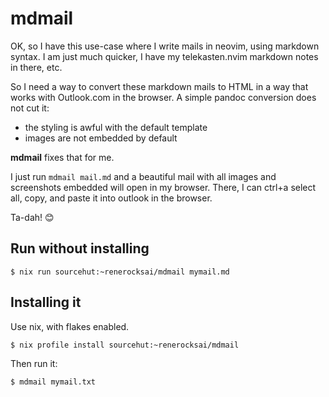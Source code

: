 # mdmail

OK, so I have this use-case where I write mails in neovim, using markdown syntax. I am just much
quicker, I have my telekasten.nvim markdown notes in there, etc.

So I need a way to convert these markdown mails to HTML in a way that works with
Outlook.com in the browser. A simple pandoc conversion does not cut it:

- the styling is awful with the default template
- images are not embedded by default

**mdmail** fixes that for me.

I just run `mdmail mail.md` and a beautiful mail with all images and screenshots
embedded will open in my browser. There, I can ctrl+a select all, copy, and
paste it into outlook in the browser.

Ta-dah! 😊


## Run without installing

```console
$ nix run sourcehut:~renerocksai/mdmail mymail.md
```

## Installing it

Use nix, with flakes enabled.

```console
$ nix profile install sourcehut:~renerocksai/mdmail
```

Then run it:

```console
$ mdmail mymail.txt
```
